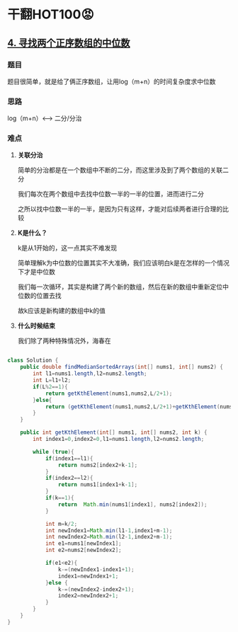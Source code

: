 # 干翻HOT100😡

## [4. 寻找两个正序数组的中位数](https://leetcode.cn/problems/median-of-two-sorted-arrays/)

### 题目

题目很简单，就是给了俩正序数组，让用log（m+n）的时间复杂度求中位数

### 思路

log（m+n）<——> 二分/分治

### 难点

1. **关联分治**

   简单的分治都是在一个数组中不断的二分，而这里涉及到了两个数组的关联二分

   我们每次在两个数组中去找中位数一半的一半的位置，进而进行二分

   之所以找中位数一半的一半，是因为只有这样，才能对后续两者进行合理的比较

2. **K是什么？**

   k是从1开始的，这一点其实不难发现

   简单理解k为中位数的位置其实不大准确，我们应该明白k是在怎样的一个情况下才是中位数

   我们每一次循环，其实是构建了两个新的数组，然后在新的数组中重新定位中位数的位置去找

   故k应该是新构建的数组中k的值

3. **什么时候结束**

   我们除了两种特殊情况外，海春在

```java

class Solution {
    public double findMedianSortedArrays(int[] nums1, int[] nums2) {
        int l1=nums1.length,l2=nums2.length;
        int L=l1+l2;
        if(L%2==1){
            return getKthElement(nums1,nums2,L/2+1);
        }else{
            return (getKthElement(nums1,nums2,L/2+1)+getKthElement(nums1,nums2,L/2))/2.0;
        }
    }

    public int getKthElement(int[] nums1, int[] nums2, int k) {
        int index1=0,index2=0,l1=nums1.length,l2=nums2.length;

        while (true){
            if(index1==l1){
                return nums2[index2+k-1];
            }
            if(index2==l2){
                return nums1[index1+k-1];
            }
            if(k==1){ 
                return  Math.min(nums1[index1], nums2[index2]);
            }

            int m=k/2;
            int newIndex1=Math.min(l1-1,index1+m-1);
            int newIndex2=Math.min(l2-1,index2+m-1);
            int e1=nums1[newIndex1];
            int e2=nums2[newIndex2];

            if(e1<e2){
                k-=(newIndex1-index1+1);
                index1=newIndex1+1;
            }else {
                k-=(newIndex2-index2+1);
                index2=newIndex2+1;
            }
        }
    }
}

```

